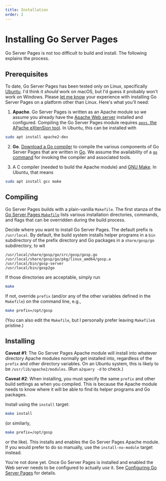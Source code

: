 ```yaml
---
title: Installation
order: 2
---
```


Installing Go Server Pages
==========================

Go Server Pages is not too difficult to build and install.  The following explains the process.

Prerequisites
-------------

To date, Go Server Pages has been tested only on Linux, specifically [Ubuntu](https://ubuntu.com/).  I'd think it *should* work on macOS, but I'd guess it probably won't work on Windows.  Please [let me know](mailto:scott+gosp@pakin.org) your experience with installing Go Server Pages on a platform other than Linux.  Here's what you'll need:

1. **Apache**.  Go Server Pages is written as an Apache module so we assume you already have the [Apache Web server](https://httpd.apache.org/) installed and configured.  Compiling the Go Server Pages module requires [`apxs`, the APache eXtenSion tool](https://httpd.apache.org/docs/current/programs/apxs.html).  In Ubuntu, this can be installed with
```bash
sudo apt install apache2-dev
```

2. **Go**.  [Download a Go compiler](https://golang.org/dl/) to compile the various components of Go Server Pages that are written in [Go](https://golang.org/).  We assume the availability of a [`go` command](https://golang.org/cmd/go/) for invoking the compiler and associated tools.

3. A C compiler (needed to build the Apache module) and [GNU Make](https://www.gnu.org/software/make/).  In Ubuntu, that means
```bash
sudo apt install gcc make
```

Compiling
---------

Go Server Pages builds with a plain-vanilla `Makefile`.  The first stanza of the [Go Server Pages `Makefile`](https://github.com/spakin/gosp/blob/master/Makefile) lists various installation directories, commands, and flags that can be overridden during the build process.

Decide where you want to install Go Server Pages.  The default prefix is `/usr/local`.  By default, the build system installs helper programs in a `bin` subdirectory of the prefix directory and Go packages in a `share/gosp/go` subdirectory, to wit

	/usr/local/share/gosp/go/src/gosp/gosp.go
	/usr/local/share/gosp/go/pkg/linux_amd64/gosp.a
	/usr/local/bin/gosp-server
	/usr/local/bin/gosp2go

If those directories are acceptable, simply run
```bash
make
```
If not, override `prefix` (and/or any of the other variables defined in the `Makefile`) on the command line, e.g.,
```bash
make prefix=/opt/gosp
```
(You can also edit the `Makefile`, but I personally prefer leaving `Makefile`s pristine.)

Installing
----------

**Caveat #1**: The Go Server Pages Apache module will install into whatever directory Apache modules normally get installed into, regardless of the `prefix` and other directory variables.  On an Ubuntu system, this is likely to be `/usr/lib/apache2/modules`.  (Run `a2query -d` to check.)

**Caveat #2**: When installing, you must specify the same `prefix` and other build settings as when you compiled.  This is because the Apache module needs to know where it will be able to find its helper programs and Go packages.

Install using the `install` target:
```bash
make install
```
(or similarly,
```bash
make prefix=/opt/gosp
```
or the like).  This installs and enables the Go Server Pages Apache module.  If you would prefer to do so manually, use the `install-no-module` target instead.

You're not done yet.  Once Go Server Pages is installed and enabled the Web server needs to be configured to actually *use* it.  See [Configuring Go Server Pages](configure.md) for details.
